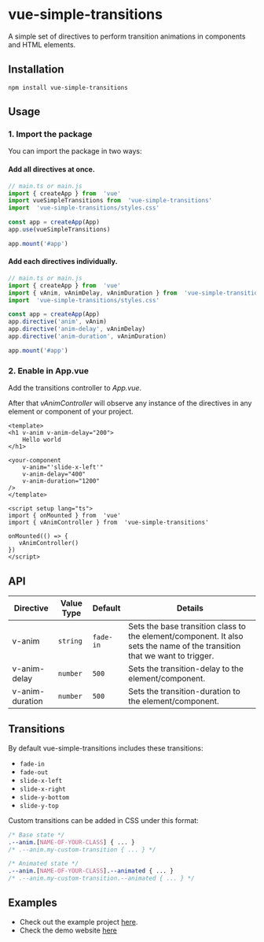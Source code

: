 # vue-simple-transitions
A simple set of directives to perform transition animations in components and HTML elements.

## Installation
`npm install vue-simple-transitions`

## Usage

### 1. Import the package
You can import the package in two ways:

#### Add all directives at once.
```js
// main.ts or main.js
import { createApp } from  'vue'
import vueSimpleTransitions from  'vue-simple-transitions'
import  'vue-simple-transitions/styles.css'

const app = createApp(App)
app.use(vueSimpleTransitions)

app.mount('#app')
```

#### Add each directives individually.
```js
// main.ts or main.js
import { createApp } from  'vue'
import { vAnim, vAnimDelay, vAnimDuration } from  'vue-simple-transitions'
import  'vue-simple-transitions/styles.css'

const app = createApp(App)
app.directive('anim', vAnim)
app.directive('anim-delay', vAnimDelay)
app.directive('anim-duration', vAnimDuration)

app.mount('#app')
```

### 2. Enable in App.vue
Add the transitions controller to *App.vue*.

After that *vAnimController* will observe any instance of the directives in any element or component of your project.
```vue
<template>
<h1 v-anim v-anim-delay="200">
    Hello world
</h1>

<your-component
    v-anim="'slide-x-left'"
    v-anim-delay="400"
    v-anim-duration="1200"
/>
</template>

<script setup lang="ts">
import { onMounted } from  'vue'
import { vAnimController } from  'vue-simple-transitions'

onMounted(() => {
   vAnimController()
})
</script>
```

## API
| Directive | Value Type | Default | Details |
|--|--|--|--|
| v-anim | `string` | `fade-in` | Sets the base transition class to the element/component. It also sets the name of the transition that we want to trigger. |
| v-anim-delay | `number` | `500` | Sets the transition-delay to the element/component. |
| v-anim-duration | `number` | `500` | Sets the transition-duration to the element/component. |

## Transitions
By default vue-simple-transitions includes these transitions:

- `fade-in`
- `fade-out`
- `slide-x-left`
- `slide-x-right`
- `slide-y-bottom`
- `slide-y-top`

Custom transitions can be added in CSS under this format:
```css
/* Base state */
.--anim.[NAME-OF-YOUR-CLASS] { ... }
/* .--anim.my-custom-transition { ... } */

/* Animated state */
.--anim.[NAME-OF-YOUR-CLASS].--animated { ... }
/* .--anim.my-custom-transition.--animated { ... } */
```

## Examples
- Check out the example project [here](https://github.com/revueltai/vue-simple-transitions/tree/main/example).
- Check the demo website [here](https://vue-simple-transitions.netlify.app/)
